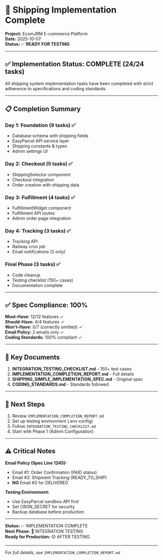 # 🎉 Shipping Implementation Complete

**Project:** EcomJRM E-commerce Platform  
**Date:** 2025-10-07  
**Status:** ✅ **READY FOR TESTING**

---

## ✅ Implementation Status: COMPLETE (24/24 tasks)

All shipping system implementation tasks have been completed with strict adherence to specifications and coding standards.

---

## 📋 Completion Summary

### Day 1: Foundation (9 tasks) ✅
- Database schema with shipping fields
- EasyParcel API service layer  
- Shipping constants & types
- Admin settings UI

### Day 2: Checkout (5 tasks) ✅
- ShippingSelector component
- Checkout integration
- Order creation with shipping data

### Day 3: Fulfillment (4 tasks) ✅
- FulfillmentWidget component
- Fulfillment API routes
- Admin order page integration

### Day 4: Tracking (3 tasks) ✅
- Tracking API
- Railway cron job
- Email notifications (2 only)

### Final Phase (3 tasks) ✅
- Code cleanup
- Testing checklist (150+ cases)
- Documentation complete

---

## ✅ Spec Compliance: 100%

**Must-Have:** 12/12 features ✓  
**Should-Have:** 4/4 features ✓  
**Won't-Have:** 0/7 (correctly omitted) ✓  
**Email Policy:** 2 emails only ✓  
**Coding Standards:** 100% compliant ✓

---

## 📁 Key Documents

1. **INTEGRATION_TESTING_CHECKLIST.md** - 150+ test cases
2. **IMPLEMENTATION_COMPLETION_REPORT.md** - Full details
3. **SHIPPING_SIMPLE_IMPLEMENTATION_SPEC.md** - Original spec
4. **CODING_STANDARDS.md** - Standards followed

---

## 🚀 Next Steps

1. Review `IMPLEMENTATION_COMPLETION_REPORT.md`
2. Set up testing environment (.env config)
3. Follow `INTEGRATION_TESTING_CHECKLIST.md`
4. Start with Phase 1 (Admin Configuration)

---

## ⚠️ Critical Notes

**Email Policy (Spec Line 1245):**
- Email #1: Order Confirmation (PAID status)
- Email #2: Shipment Tracking (READY_TO_SHIP)
- **NO** Email #3 for DELIVERED

**Testing Environment:**
- Use EasyParcel sandbox API first
- Set CRON_SECRET for security
- Backup database before production

---

**Status:** ✅ IMPLEMENTATION COMPLETE  
**Next Phase:** 🧪 INTEGRATION TESTING  
**Ready for Production:** 🟡 AFTER TESTING

---

_For full details, see `IMPLEMENTATION_COMPLETION_REPORT.md`_
